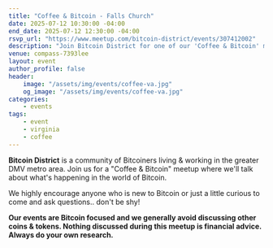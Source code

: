 ```yaml
---
title: "Coffee & Bitcoin - Falls Church"
date: 2025-07-12 10:30:00 -04:00
end_date: 2025-07-12 12:30:00 -04:00
rsvp_url: "https://www.meetup.com/bitcoin-district/events/307412002"
description: "Join Bitcoin District for one of our 'Coffee & Bitcoin' meetups to discuss the latest Bitcoin news over coffee! We meet at least once a month."
venue: compass-7393lee
layout: event
author_profile: false
header:
    image: "/assets/img/events/coffee-va.jpg"
    og_image: "/assets/img/events/coffee-va.jpg"
categories:
    - events
tags:
    - event
    - virginia
    - coffee
---
```


**Bitcoin District** is a community of Bitcoiners living & working in the greater DMV metro area. Join us for a "Coffee & Bitcoin" meetup where we'll talk about what's happening in the world of Bitcoin.

We highly encourage anyone who is new to Bitcoin or just a little curious to come and ask questions.. don't be shy!

**Our events are Bitcoin focused and we generally avoid discussing other coins & tokens. Nothing discussed during this meetup is financial advice. Always do your own research.**